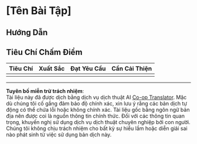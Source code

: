 <!--
CO_OP_TRANSLATOR_METADATA:
{
  "original_hash": "b5f62ec256c7e43e771f0d3b4e1a9130",
  "translation_date": "2025-08-27T23:58:03+00:00",
  "source_file": "lesson-template/assignment.md",
  "language_code": "vi"
}
-->
# [Tên Bài Tập]

## Hướng Dẫn

## Tiêu Chí Chấm Điểm

| Tiêu Chí  | Xuất Sắc       | Đạt Yêu Cầu    | Cần Cải Thiện       |
| --------- | -------------- | -------------- | ------------------- |
|           |                |                |                     |

---

**Tuyên bố miễn trừ trách nhiệm**:  
Tài liệu này đã được dịch bằng dịch vụ dịch thuật AI [Co-op Translator](https://github.com/Azure/co-op-translator). Mặc dù chúng tôi cố gắng đảm bảo độ chính xác, xin lưu ý rằng các bản dịch tự động có thể chứa lỗi hoặc không chính xác. Tài liệu gốc bằng ngôn ngữ bản địa nên được coi là nguồn thông tin chính thức. Đối với các thông tin quan trọng, khuyến nghị sử dụng dịch vụ dịch thuật chuyên nghiệp bởi con người. Chúng tôi không chịu trách nhiệm cho bất kỳ sự hiểu lầm hoặc diễn giải sai nào phát sinh từ việc sử dụng bản dịch này.
